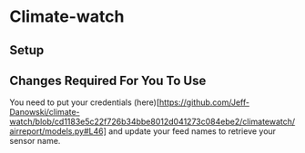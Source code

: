 # Climate-watch

## Setup

## Changes Required For You To Use
You need to put your credentials (here)[https://github.com/Jeff-Danowski/climate-watch/blob/cd1183e5c22f726b34bbe8012d041273c084ebe2/climatewatch/airreport/models.py#L46] and update your feed names to retrieve your sensor name. 
